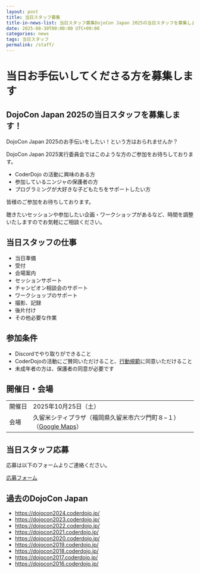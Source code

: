 ```yaml
---
layout: post
title: 当日スタッフ募集
title-in-news-list: 当日スタッフ募集DojoCon Japan 2025の当日スタッフを募集します
date: 2025-08-30T00:00:00 UTC+09:00
categories: news
tags: 当日スタッフ
permalink: /staff/
---
```


<h1>当日お手伝いしてくださる方を募集します</h1>

<h2>DojoCon Japan 2025の当日スタッフを募集します！</h2>

<p>DojoCon Japan 2025のお手伝いをしたい！という方はおられませんか？</p>

<p>DojoCon Japan 2025実行委員会ではこのような方のご参加をお待ちしております。</p>
<ul>
  <li>CoderDojo の活動に興味のある方</li>
  <li>参加しているニンジャの保護者の方</li>
  <li>プログラミングが大好きな子どもたちをサポートしたい方</li>
</ul>

<p>皆様のご参加をお待ちしております。</p>

<p>聴きたいセッションや参加したい企画・ワークショップがあるなど、時間を調整いたしますのでお気軽にご相談ください。</p>

<h2 id="当日スタッフの仕事">当日スタッフの仕事</h2>
<ul>
  <li>当日準備</li>
  <li>受付</li>
  <li>会場案内</li>
  <li>セッションサポート</li>
  <li>チャンピオン相談会のサポート</li>
  <li>ワークショップのサポート</li>
  <li>撮影、記録</li>
  <li>後片付け</li>
  <li>その他必要な作業</li>
</ul>
<h2 id="参加条件">参加条件</h2>
<ul>
  <li>Discordでやり取りができること</li>
  <li>CoderDojoの活動にご賛同いただけること、<a href="/code-of-conduct/" target="_blank">行動規範</a>に同意いただけること</li>
  <li>未成年者の方は、保護者の同意が必要です</li>
</ul>

<h2 id="開催日会場">開催日・会場</h2>
<p>
  <table style="word-break: keep-all;">
    <tr>
      <td>開催日</td>
      <td>2025年10月25日（土）</td>
    </tr>
    <tr>
      <td>会場</td>
      <td>
        久留米シティプラザ<wbr>
        （福岡県久留米市六ツ門町８−１）<wbr>
        （<a href="{{ site.map }}" target="_blank" style="white-space: nowrap">Google Maps</a>）
      </td>
    </tr>
  </table>
</p>

<h2 id="当日スタッフ応募">当日スタッフ応募</h2>
<p>応募は以下のフォームよりご連絡ください。</p>

<a href="https://forms.gle/Gd3zqTbcDix8nDuK7" target="_blank">応募フォーム</a>

<h2 id="過去のdojocon-japan">過去のDojoCon Japan</h2>
<ul>
  <li><a href="https://dojocon2024.coderdojo.jp/">https://dojocon2024.coderdojo.jp/</a></li>
  <li><a href="https://dojocon2023.coderdojo.jp/">https://dojocon2023.coderdojo.jp/</a></li>
  <li><a href="https://dojocon2022.coderdojo.jp/">https://dojocon2022.coderdojo.jp/</a></li>
  <li><a href="https://dojocon2021.coderdojo.jp/">https://dojocon2021.coderdojo.jp/</a></li>
  <li><a href="https://dojocon2020.coderdojo.jp/">https://dojocon2020.coderdojo.jp/</a></li>
  <li><a href="https://dojocon2019.coderdojo.jp/">https://dojocon2019.coderdojo.jp/</a></li>
  <li><a href="https://dojocon2018.coderdojo.jp/">https://dojocon2018.coderdojo.jp/</a></li>
  <li><a href="https://dojocon2017.coderdojo.jp/">https://dojocon2017.coderdojo.jp/</a></li>
  <li><a href="https://dojocon2016.coderdojo.jp/">https://dojocon2016.coderdojo.jp/</a></li>
</ul>
